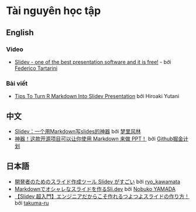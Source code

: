 # Tài nguyên học tập

## English

### Video

- [Slidev - one of the best presentation software and it is free!](https://www.youtube.com/watch?v=oSgM6GoSwyY) - bởi [Federico Tartarini](https://www.youtube.com/@FedericoTartarini)

### Bài viết

- [Tips To Turn R Markdown Into Slidev Presentation](https://yutani.rbind.io/post/2021-06-05-tips-to-turn-r-markdown-into-slidev-presentation/) bởi Hiroaki Yutani

## 中文

- [Slidev：一个用Markdown写slides的神器](https://zhuanlan.zhihu.com/p/372729473) bởi [梦里风林](https://www.zhihu.com/people/meng-li-feng-lin)
- [神器！这款开源项目可以让你使用 Markdown 来做 PPT！](https://zhuanlan.zhihu.com/p/377567327) bởi [Github掘金计划](https://www.zhihu.com/people/github-stars)

## 日本語

- [開発者のためのスライド作成ツール Slidev がすごい](https://zenn.dev/ryo_kawamata/articles/introduce-slidev) bởi [ryo_kawamata](https://zenn.dev/ryo_kawamata)
- [Markdownでオシャレなスライドを作るSli.dev](https://qiita.com/e99h2121/items/a115f8865a0dc21bb462) bởi [Nobuko YAMADA](https://qiita.com/e99h2121)
- [【Slidev 超入門】エンジニアだからこそ作れるつよつよスライドの作り方！](https://zenn.dev/takumaru/articles/3faa75c2f09493) bởi [takuma-ru](https://zenn.dev/takumaru)
